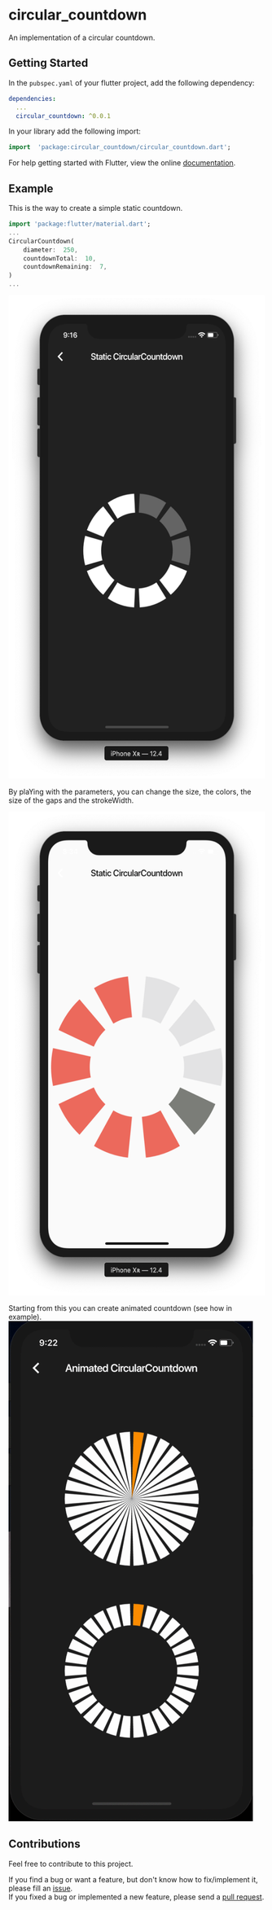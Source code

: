 # circular_countdown

An implementation of a circular countdown.

## Getting Started

In the `pubspec.yaml` of your flutter project, add the following dependency:

```yaml
dependencies:
  ...
  circular_countdown: ^0.0.1
```

In your library add the following import:

```dart
import  'package:circular_countdown/circular_countdown.dart';
```

For help getting started with Flutter, view the online [documentation](https://flutter.io/).

## Example

This is the way to create a simple static countdown.

```dart
import 'package:flutter/material.dart';
...
CircularCountdown(
	diameter:  250,
	countdownTotal:  10,
	countdownRemaining:  7,
)
...
```

<img width="535" height="950" src="https://raw.githubusercontent.com/MattisBrizard/circular_countdown/master/doc/images/static.png">

By plaYing with the parameters, you can change the size, the colors, the size of the gaps and the strokeWidth.

<img width="535" height="950" src="https://raw.githubusercontent.com/MattisBrizard/circular_countdown/master/doc/images/complex.png">

Starting from this you can create animated countdown (see how in example).
![Overview](https://raw.githubusercontent.com/MattisBrizard/circular_countdown/master/doc/images/animated_countdown.gif)

## Contributions

Feel free to contribute to this project.

If you find a bug or want a feature, but don't know how to fix/implement it, please fill an [issue](https://github.com/MattisBrizard/circular_countdown/issues).  
If you fixed a bug or implemented a new feature, please send a [pull request](https://github.com/MattisBrizard/circular_countdown/pulls).

